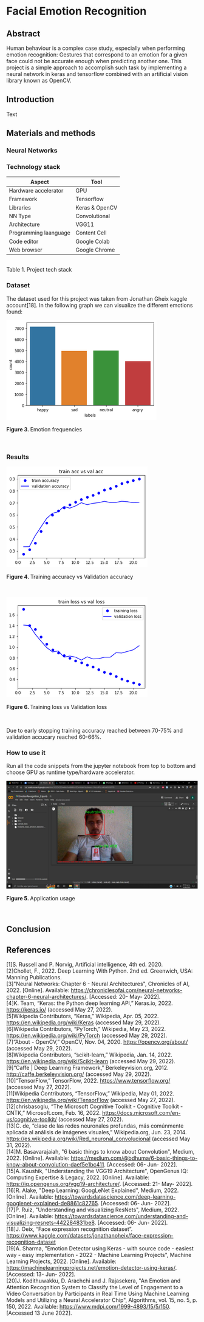 # Facial Emotion Recognition

## Abstract
Human behaviour is a complex case study, especially when performing emotion recognition: Gestures that correspond to an emotion for a given face could not be accurate enough when predicting another one. This project is a simple approach to accomplish such task by implementing a neural network in keras and tensorflow combined with an artificial vision library known as OpenCV.<br>

## Introduction
Text<br>




## Materials and methods
### Neural Networks

### Technology stack
| Aspect                  | Tool              |
| -------------           | -------------     |
| Hardware accelerator    | GPU               |
| Framework               | Tensorflow        |
| Libraries               |  Keras & OpenCV   |
| NN Type                 | Convolutional     |
| Architecture            | VGG11             |
| Programming laanguage   | Content Cell      |
| Code editor             | Google Colab      |
| Web browser             | Google Chrome     |

<br>Table 1. </b>Project tech stack

### Dataset
The dataset used for this project was taken from Jonathan Gheix kaggle account[18]. In the following graph we can visualize the different emotions found: <br>

![Emotion_frequencies](https://github.com/rcgc/FacialEmotionRecognition/blob/master/readme_images/emotion_frequencies.png)
<p><b>Figure 3. </b>Emotion frequencies</p><br>

### Results
![Training_accuracy_vs_validation_accuracy](https://github.com/rcgc/FacialEmotionRecognition/blob/master/readme_images/trainAcc_vs_valAcc.png)
<p><b>Figure 4. </b>Training accuracy vs Validation accuracy</p><br>


![Training_loss_vs_validation_loss](https://github.com/rcgc/FacialEmotionRecognition/blob/master/readme_images/trainLoss_vs_valLoss.png)
<p><b>Figure 6. </b>Training loss vs Validation loss</p><br>

Due to early stopping training accuracy reached between 70-75% and validation accucary reached 60-66%.<br>

### How to use it

Run all the code snippets from the jupyter notebook from top to bottom and choose GPU as runtime type/hardware accelerator.<br>

![Application_usage](https://github.com/rcgc/FacialEmotionRecognition/blob/master/readme_images/emotion_recognition_usage.jpeg)
<p><b>Figure 5. </b>Application usage</p><br>

## Conclusion


## References
[1]S. Russell and P. Norvig, Artificial intelligence, 4th ed. 2020.<br>
[2]Chollet, F., 2022. Deep Learning With Python. 2nd ed. Greenwich, USA: Manning Publications.<br>
[3]"Neural Networks: Chapter 6 - Neural Architectures", Chronicles of AI, 2022. [Online]. Available: https://chroniclesofai.com/neural-networks-chapter-6-neural-architectures/. [Accessed: 20- May- 2022].<br>
[4]K. Team, “Keras: the Python deep learning API,” Keras.io, 2022. https://keras.io/ (accessed May 27, 2022).<br>
[5]Wikipedia Contributors, “Keras,” Wikipedia, Apr. 05, 2022. https://en.wikipedia.org/wiki/Keras (accessed May 29, 2022).<br>
[6]Wikipedia Contributors, “PyTorch,” Wikipedia, May 23, 2022. https://en.wikipedia.org/wiki/PyTorch (accessed May 29, 2022).<br>
[7]“About - OpenCV,” OpenCV, Nov. 04, 2020. https://opencv.org/about/ (accessed May 29, 2022).<br>
[8]Wikipedia Contributors, “scikit-learn,” Wikipedia, Jan. 14, 2022. https://en.wikipedia.org/wiki/Scikit-learn (accessed May 29, 2022).<br>
[9]“Caffe | Deep Learning Framework,” Berkeleyvision.org, 2012. http://caffe.berkeleyvision.org/ (accessed May 29, 2022).<br>
[10]“TensorFlow,” TensorFlow, 2022. https://www.tensorflow.org/ (accessed May 27, 2022).<br>
[11]Wikipedia Contributors, “TensorFlow,” Wikipedia, May 01, 2022. https://en.wikipedia.org/wiki/TensorFlow (accessed May 27, 2022).<br>
[12]chrisbasoglu, “The Microsoft Cognitive Toolkit - Cognitive Toolkit - CNTK,” Microsoft.com, Feb. 16, 2022. https://docs.microsoft.com/en-us/cognitive-toolkit/ (accessed May 27, 2022).<br>
[13]C. de, “clase de las redes neuronales profundas, más comúnmente aplicada al análisis de imágenes visuales,” Wikipedia.org, Jun. 23, 2014. https://es.wikipedia.org/wiki/Red_neuronal_convolucional (accessed May 31, 2022).<br>
[14]M. Basavarajaiah, "6 basic things to know about Convolution", Medium, 2022. [Online]. Available: https://medium.com/@bdhuma/6-basic-things-to-know-about-convolution-daef5e1bc411. [Accessed: 06- Jun- 2022].<br>
[15]A. Kaushik, "Understanding the VGG19 Architecture", OpenGenus IQ: Computing Expertise & Legacy, 2022. [Online]. Available: https://iq.opengenus.org/vgg19-architecture/. [Accessed: 21- May- 2022].<br>
[16]R. Alake, "Deep Learning: GoogLeNet Explained", Medium, 2022. [Online]. Available: https://towardsdatascience.com/deep-learning-googlenet-explained-de8861c82765. [Accessed: 06- Jun- 2022].<br>
[17]P. Ruiz, "Understanding and visualizing ResNets", Medium, 2022. [Online]. Available: https://towardsdatascience.com/understanding-and-visualizing-resnets-442284831be8. [Accessed: 06- Jun- 2022].<br>
[18]J. Oeix, “Face expression recognition dataset”. https://www.kaggle.com/datasets/jonathanoheix/face-expression-recognition-dataset<br>
[19]A. Sharma, "Emotion Detector using Keras - with source code - easiest way - easy implementation - 2022 - Machine Learning Projects", Machine Learning Projects, 2022. [Online]. Available: https://machinelearningprojects.net/emotion-detector-using-keras/. [Accessed: 13- Jun- 2022].<br>
[20]J. Kodithuwakku, D. Arachchi and J. Rajasekera, "An Emotion and Attention Recognition System to Classify the Level of Engagement to a Video Conversation by Participants in Real Time Using Machine Learning Models and Utilizing a Neural Accelerator Chip", Algorithms, vol. 15, no. 5, p. 150, 2022. Available: https://www.mdpi.com/1999-4893/15/5/150. [Accessed 13 June 2022].
